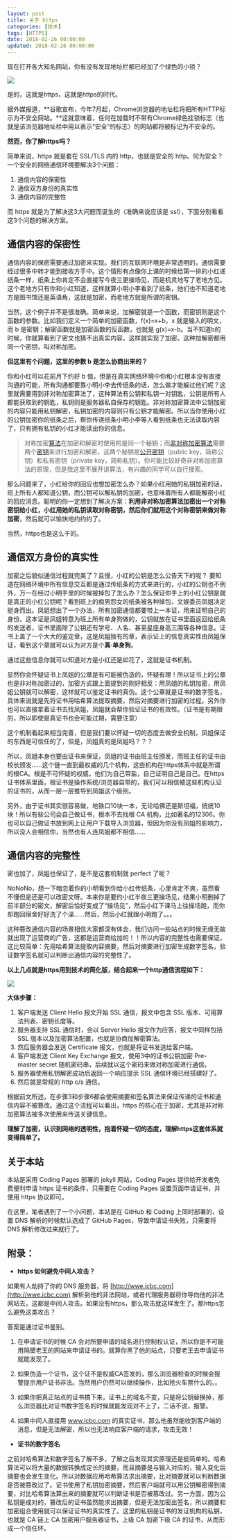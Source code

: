 ```yaml
---
layout: post
title: 关于 https 
categories: [技术]
tags: [HTTPS]
date: 2018-02-26 00:00:00
updated: 2018-02-26 00:00:00
---
```


现在打开各大知名网站，你有没有发现地址栏都已经加了个绿色的小锁？  

![](https://up-img.yonghong.tech/pic/2021/07/29-16-15-https-egcMVL.png)

是的，这就是https，这就是https的时代。

<!-- more -->

据外媒报道，**谷歌宣布，今年7月起，Chrome浏览器的地址栏将把所有HTTP标示为不安全网站。**这就意味着，任何在加载时不带有Chrome绿色挂锁标志（也就是该浏览器地址栏中用以表示“安全”的标志）的网站都将被标记为不安全的。

**然而，你了解https吗？**

简单来说，https 就是套在 SSL/TLS 内的 http，也就是安全的 http。何为安全？一个安全的网络通信环境要解决3个问题：

1. 通信内容的保密性  
2. 通信双方身份的真实性  
3. 通信内容的完整性   

而 https 就是为了解决这3大问题而诞生的（准确来说应该是 ssl），下面分别看看这3个问题的解决方案。

## 通信内容的保密性

通信内容的保密需要通过加密来实现。我们的互联网环境是非常透明的，通信需要经过很多中转才能到接收方手中。这个情形有点像你上课的时候给第一排的小红递纸条一样，纸条上你肯定不会直接写今夜三更操场见，而是机灵地写了老地方见。这个老地方只有你和小红知道，这样就算小明小李看到了纸条，他们也不知道老地方是图书馆还是英语角，这就是加密，而老地方就是所谓的密钥。

当然，这个例子并不是很准确。简单来说，加解密就是一个函数，而密钥则是这个函数的参数。比如我们定义一个简单的加密函数，f(x)=x+b，x 就是输入的明文，而 b 是密钥；解密函数就是加密函数的反函数，也就是 g(x)=x-b。当不知道b的时候，你就算看到了密文也猜不出真实内容，这样就实现了加密。这种加解密都用同一个密钥，叫对称加密。

**但这里有个问题，这里的参数 b 是怎么协商出来的？**

你和小红可以花前月下约好 b 值，但是在真实网络环境中你和小红根本没有直接沟通的可能，所有沟通都要靠小明小李去传纸条的话，怎么做才能躲过他们呢？这里就需要用到非对称加密算法了，这种算法有公钥和私钥一对钥匙，公钥是所有人都能获取到的钥匙，私钥则是服务器私自保存的钥匙。非对称加密算法中公钥加密的内容只能用私钥解密，私钥加密的内容则只有公钥才能解密。所以当你使用小红的公钥加密你的纸条之后，帮你传递纸条小明小李等人看到纸条也无法读取内容了，只有拥有私钥的小红才能读出你的信息。

> 对称加密[算法](https://baike.baidu.com/item/%E7%AE%97%E6%B3%95)在加密和解密时使用的是同一个秘钥；而[非对称加密算法](https://baike.baidu.com/item/%E9%9D%9E%E5%AF%B9%E7%A7%B0%E5%8A%A0%E5%AF%86%E7%AE%97%E6%B3%95)需要两个[密钥](https://baike.baidu.com/item/%E5%AF%86%E9%92%A5)来进行加密和解密，这两个秘钥是[公开密钥](https://baike.baidu.com/item/%E5%85%AC%E5%BC%80%E5%AF%86%E9%92%A5)（public key，简称公钥）和私有密钥（private key，简称私钥）。你可能比较好奇非对称加密算法的原理，但是我这里不展开讲算法，有兴趣的同学可以自行搜索。  

那么问题来了，小红给你的回应也想加密怎么办？如果小红用她的私钥加密的话，班上所有人都知道公钥，而公钥可以解私钥的加密，也意味着所有人都能解密小红的回应消息。聪明的你一定想到了解决方案：**利用非对称加密算法加密出一个对称密钥给小红，小红用她的私钥读取对称密钥，然后你们就用这个对称密钥来做对称加密**，然后就可以愉快地约约约了。

当然，https也是这么干的。

## 通信双方身份的真实性

加密之后貌似通信过程就完美了？且慢，小红的公钥是怎么公告天下的呢？
要知道在网络环境中所有信息交互都是通过传纸条的方式来进行的，小红的公钥也不例外，万一在经过小明手里的时候被掉包了怎么办？怎么保证你手上的小红公钥是就是真正的小红公钥呢？看到班上的痴男怨女的纸条被各种掉包，文娱委员凤姐决定挺身而出。凤姐想出了一个办法，所有加密通信都要带上一本证，用来证明自己的身份。这本证是凤姐特意为班上所有单身狗做的，公钥就放在证书里面返回给纸条的发送者，证书里面除了公钥还有学号、人名、甚至星座身高三围等各种信息。证书上盖了一个大大的鉴定章，这是凤姐独有的章，表示证上的信息真实性由凤姐保证，看到这个章就可以认为对方是个**真·单身狗**。

通过这些信息你就可以知道对方是小红还是如花了，这就是证书机制。

显然你会怀疑证书上凤姐的公章是有可能被伪造的，怀疑有理！所以证书上的公章也是非对称加密过的，加密方式跟上面提到的刚好相反：用凤姐的私钥加密，用凤姐公钥就可以解密，这样就可以鉴定证书的真伪。这个公章就是证书的数字签名，具体来说就是先将证书用哈希算法提取摘要，然后对摘要进行加密的过程。另外你也可以直接拿着证书去找凤姐，凤姐就会帮你验证证书的有效性。（证书是有期限的，所以即使是真证书也会可能过期，需要注意）

这个机制看起来相当完善，但是我们要以怀疑一切的态度去做安全机制，凤姐保证的东西是可信任的了，但是，凤姐真的是凤姐吗？？？


所以，凤姐本身也要由证书来保证，凤姐的证书由班主任颁发，而班主任的证书由校长颁发……这个链一直到最权威的几个机构，这些机构在https体系中就是所谓的根CA。根是不可怀疑的权威，他们为自己带盐，自己证明自己是自己。在https证书体系里面，根证书是操作系统/浏览器自带的，我们可以相信被这些机构认证的证书的，从而一层一层推导到凤姐这个级别。

另外，由于证书其实很容易做，地铁口10块一本，无论哈佛还是斯坦福，统统10块！所以有些公司会自己做证书，根本不去找根 CA 机构，比如著名的12306。你也可以自己做证书放到网上让用户下载导入浏览器，但因为你没有凤姐的影响力，所以没人会相信你，当然也有人连凤姐都不相信……


## 通信内容的完整性

密也加了，凤姐也保证了，是不是这套机制就 perfect 了呢？

NoNoNo，想一下暗恋着你的小明看到你给小红传纸条，心里肯定不爽，虽然看不懂但是还是可以改密文呀。本来你是要约小红半夜三更操场见，结果小明删掉了前半部分的密文，解密后恰好变成了“操场见”，然后小红下课马上往操场跑，而你却跑回宿舍好好洗了个澡……然后，然后小红就跟小明跑了。。。

这种篡改通信内容的场景相信大家都深有体会，我们访问一些站点的时候无缘无故就出现了运营商的广告，这都是运营商给加的！！所以内容的完整性也需要保证，这比较简单：先用哈希算法提取内容摘要，然后对摘要进行加密生成数字签名，验证数字签名就可以判断出通信内容的完整性了。

**以上几点就是https用到技术的简化版，结合起来一个http通信流程如下：**

![](https://up-img.yonghong.tech/pic/2021/07/29-16-14-0-amOlG8.jpeg)


**大体步骤：**

1. 客户端发送 Client Hello 报文开始 SSL 通信，报文中包含 SSL 版本、可用算法列表、密钥长度等。  
2. 服务器支持 SSL 通信时，会以 Server Hello 报文作为应答，报文中同样包括 SSL 版本以及加密算法配置，也就是协商加解密算法。  
3. 然后服务器会发送 Certificate 报文，也就是将证书发送给客户端。  
4. 客户端发送 Client Key Exchange 报文，使用3中的证书公钥加密 Pre-master secret 随机密码串，后续就以这个密码来做对称加密进行通信。  
5. 服务器使用私钥解密成功后返回一个响应提示 SSL 通信环境已经搭建好了。  
6. 然后就是常规的 http c/s 通信。


根据前文所述，在步骤3和步骤6都会使用摘要和签名算法来保证传递的证书和通信内容不被篡改。通过这个流程可以看出，https 的核心在于加密，尤其是非对称加密算法被多次使用来传送关键信息。

**理解了加密，认识到网络的透明性，抱着怀疑一切的态度，理解https这套体系就变得简单了。**

## 关于本站

本站是采用 Coding Pages 部署的 jekyll 网站，Coding Pages 提供给开发者免费便利申请 https 证书的条件，只需要在 Coding Pages 设置页面申请证书，并使用 https 协议即可。

在这里，笔者遇到了一个小问题，本站是在 GitHub 和 Coding 上同时部署的，设置 DNS 解析的时候默认选成了 GitHub Pages，导致申请证书失败，只需要将 DNS 解析修改过来就行了。


## 附录：

* **https 如何避免中间人攻击？**  

如果有人劫持了你的 DNS 服务器，将 [http://wwe.icbc.com](http://wwe.icbc.com) 解析到他的非法网站，或者代理服务器将你导向他的非法网站去，这都是中间人攻击。如果没有https，那么攻击就这样发生了。那https怎么避免这类攻击？

答案是通过证书鉴别。

1. 在申请证书的时候 CA 会对所要申请的域名进行控制权认证，所以你是不可能用隔壁老王的网站来申请证书的。就算你黑了他的站点，只要老王去申请证书就能发现了。

2. 如果伪造一个证书，这个证不是权威CA签发的，那么浏览器检查的时候会报警提示用户证书非法。当然用户仍然可以继续操作，比如抢火车票什么的。。

3. 如果你把真正站点的证书搞下来，证书上的域名不变，只是将公钥替换掉，那么浏览器比对证书数字签名的时候就能发现对不上了，二话不说，报警。

4. 如果中间人直接用 www.icbc.com 的真实证书，那么他虽然能收到客户端的消息，但是无法解密，所以也无法响应客户端的请求，攻击无效！

* **证书的数字签名**

之前对哈希算法和数字签名了解不多，了解之后发现其实原理还是挺简单的。哈希算法可以将大量的数据转换成定长的摘要，而且摘要是与输入对应的，输入变化后摘要也会发生变化。所以对数据应用哈希算法求出摘要，比对摘要就可以判断数据是否被篡改过了。证书使用了私钥加密摘要，然后客户端就可以用公钥解密得到摘要，对比哈希算法算出来的摘要就可以判断证书是否被篡改过。另一方面，因为公私钥是成对的，篡改后的证书虽然能求出摘要，但是无法加密出签名，所以摘要和加密组合使用就可以保证证书的真实性了。这里的私钥是证书的发证机构的私钥，也就是 CA 链上 CA 加密用户服务器证书，上级 CA 加密下级 CA 的证书，从而形成一个信任环。

